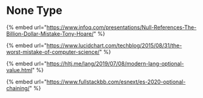 # None Type



{% embed url="https://www.infoq.com/presentations/Null-References-The-Billion-Dollar-Mistake-Tony-Hoare/" %}

{% embed url="https://www.lucidchart.com/techblog/2015/08/31/the-worst-mistake-of-computer-science/" %}

{% embed url="https://hltj.me/lang/2019/07/08/modern-lang-optional-value.html" %}

{% embed url="https://www.fullstackbb.com/esnext/es-2020-optional-chaining/" %}
